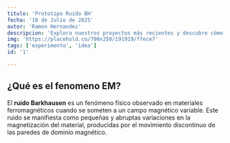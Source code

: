```yaml
---
titulo: 'Prototipo Ruido BH'
fecha: '10 de Julio de 2025'
autor: 'Ramon Hernandez'
descripcion: 'Explora nuestros proyectos más recientes y descubre cómo aplicamos el electromagnetismo en la investigación.'
img: 'https://placehold.co/700x250/191919/ffece7'
tags: ['experimento', 'idea']
id: '1'

---
```


## ¿Qué es el fenomeno EM?

El **ruido Barkhausen** es un fenómeno físico observado en materiales ferromagnéticos cuando se someten a un campo magnético variable. Este ruido se manifiesta como pequeñas y abruptas variaciones en la magnetización del material, producidas por el movimiento discontinuo de las paredes de dominio magnético.
